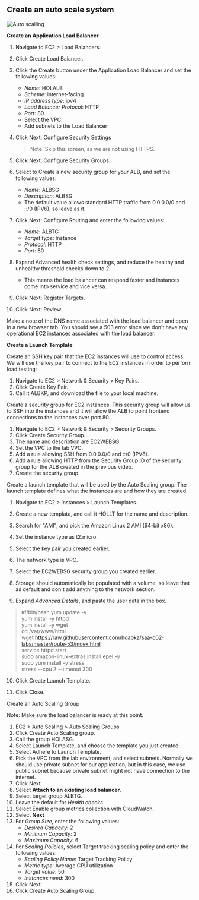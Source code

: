 ## Create an auto scale system

![Auto scalling](https://miro.medium.com/max/974/1*uS9J8btKCQaMOhnUXp62aA.jpeg)

**Create an Application Load Balancer**
1.  Navigate to EC2 > Load Balancers.

2.  Click Create Load Balancer.

3.  Click the Create button under the Application Load Balancer and set the following values:

    -   *Name*: HOLALB
    -   *Scheme*: internet-facing
    -   *IP address type*: ipv4
    -   *Load Balancer Protocol*: HTTP
    -   *Port*: 80
    -   Select the VPC.
    -   Add subnets to the Load Balancer
4.  Click Next: Configure Security Settings

    > Note: Skip this screen, as we are not using HTTPS.

5.  Click Next: Configure Security Groups.

6.  Select to Create a new security group for your ALB, and set the following values:

    -   *Name*: ALBSG
    -   *Description*: ALBSG
    -   The default value allows standard HTTP traffic from 0.0.0.0/0 and ::/0 (IPV6), so leave as it.
7.  Click Next: Configure Routing and enter the following values:

    -   *Name*: ALBTG
    -   *Target type*: Instance
    -   *Protocol*: HTTP
    -   *Port*: 80
8.  Expand Advanced health check settings, and reduce the healthy and unhealthy threshold checks down to 2.

    -   This means the load balancer can respond faster and instances come into service and vice versa.
9.  Click Next: Register Targets.

10. Click Next: Review.

Make a note of the DNS name associated with the load balancer and open in a new browser tab. You should see a 503 error since we don't have any operational EC2 instances associated with the load balancer.

**Create a Launch Template**

Create an SSH key pair that the EC2 instances will use to control access. We will use the key pair to connect to the EC2 instances in order to perform load testing:

1.  Navigate to EC2 > Network & Security > Key Pairs.
2.  Click Create Key Pair.
3.  Call it ALBKP, and download the file to your local machine.

Create a security group for EC2 instances. This security group will allow us to SSH into the instances and it will allow the ALB to point frontend connections to the instances over port 80.

1.  Navigate to EC2 > Network & Security > Security Groups.
2.  Click Create Security Group.
3.  The name and description are EC2WEBSG.
4.  Set the VPC to the lab VPC.
5.  Add a rule allowing SSH from 0.0.0.0/0 and ::/0 (IPV6).
6.  Add a rule allowing HTTP from the Security Group ID of the security group for the ALB created in the previous video.
7.  Create the security group.

Create a launch template that will be used by the Auto Scaling group. The launch template defines what the instances are and how they are created.

1.  Navigate to EC2 > Instances > Launch Templates.

2.  Create a new template, and call it HOLLT for the name and description.

3.  Search for "AMI", and pick the Amazon Linux 2 AMI (64-bit x86).

4.  Set the instance type as t2.micro.

5.  Select the key pair you created earlier.

6.  The network type is VPC.

7.  Select the EC2WEBSG security group you created earlier.

8.  Storage should automatically be populated with a volume, so leave that as default and don't add anything to the network section.

9.  Expand *Advanced Details*, and paste the user data in the box.  

>    #!/bin/bash
    yum update -y  
    yum install -y httpd  
    yum install -y wget  
    cd /var/www/html  
    wget https://raw.githubusercontent.com/hoabka/saa-c02-labs/master/route-53/index.html  
    service httpd start  
    sudo amazon-linux-extras install epel -y  
    sudo yum install -y stress  
    stress --cpu 2 --timeout 300




10. Click Create Launch Template.

11. Click Close.

Create an Auto Scaling Group

Note: Make sure the load balancer is ready at this point.

1.  EC2 > Auto Scaling > Auto Scaling Groups
2.  Click Create Auto Scaling group.
3.  Call the group HOLASG.
4.  Select Launch Template, and choose the template you just created.
5.  Select Adhere to Launch Template.
6.  Pick the VPC from the lab environment, and select subnets. Normally we should use private subnet for our application, but in this case, we use public subnet because private subnet might not have connection to the internet.
7.  Click Next.
8.  Select **Attach to an existing load balancer**.
9.  Select target group ALBTG.
10. Leave the default for *Health checks*.
11. Select Enable group metrics collection with CloudWatch.
12. Select **Next**
12. For *Group Size*, enter the following values:
    -   *Desired Capacity*: 2
    -   *Minimum Capacity*: 2
    -   *Maximum Capacity*: 6
13. For *Scaling Policies*, select Target tracking scaling policy and enter the following values:
    -   *Scaling Policy Name*: Target Tracking Policy
    -   *Metric type*: Average CPU utilization
    -   *Target value*: 50
    -   *Instances need*: 300
14. Click Next.
15. Click Create Auto Scaling Group.
